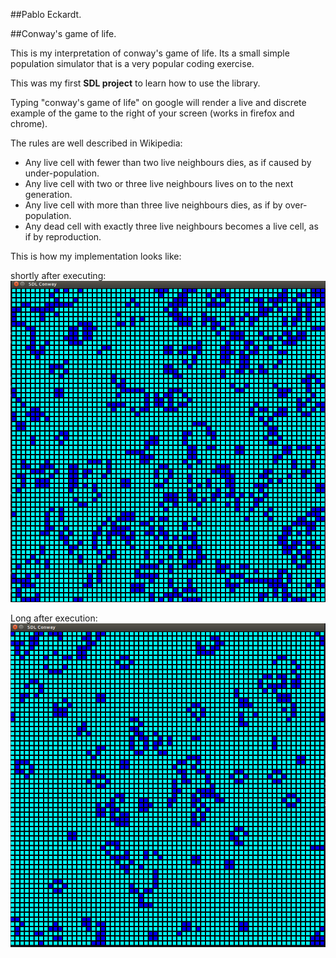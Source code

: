 ##Pablo Eckardt.

##Conway's game of life.

This is my interpretation of conway's game of life. 
Its a small simple population simulator that is a very popular coding exercise.

This was my first **SDL project** to learn how to use the library.

Typing "conway's game of life" on google will render a live and discrete example of the game
to the right of your screen (works in firefox and chrome).

The rules are well described in Wikipedia:

- Any live cell with fewer than two live neighbours dies, as if caused by under-population.
- Any live cell with two or three live neighbours lives on to the next generation.
- Any live cell with more than three live neighbours dies, as if by over-population.
- Any dead cell with exactly three live neighbours becomes a live cell, as if by reproduction.

This is how my implementation looks like:

shortly after executing:
![alt tag](https://github.com/PabloEckardt/SDLConwaysGameOfLife/blob/master/image2.png)

Long after execution:
![alt tag](https://github.com/PabloEckardt/SDLConwaysGameOfLife/blob/master/screen%201.png)	




